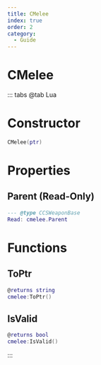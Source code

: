 ```yaml
---
title: CMelee
index: true
order: 2
category:
  - Guide
---
```


# CMelee

::: tabs
@tab Lua
# Constructor
```lua
CMelee(ptr)
```
# Properties
## Parent (Read-Only)
```lua
--- @type CCSWeaponBase
Read: cmelee.Parent
```
# Functions
## ToPtr
```lua
@returns string
cmelee:ToPtr()
```
## IsValid
```lua
@returns bool
cmelee:IsValid()
```

:::